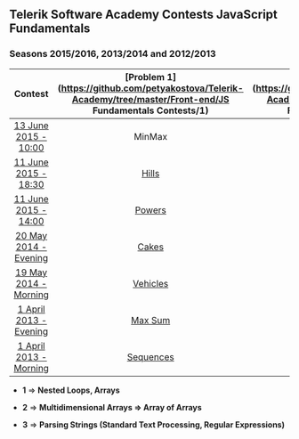 ## Telerik Software Academy Contests JavaScript Fundamentals
### Seasons 2015/2016, 2013/2014 and 2012/2013

|               Contest               |   [Problem 1](https://github.com/petyakostova/Telerik-Academy/tree/master/Front-end/JS Fundamentals Contests/1)  |      [Problem 2](https://github.com/petyakostova/Telerik-Academy/tree/master/Front-end/JS Fundamentals Contests/2)      |          [Problem 3](https://github.com/petyakostova/Telerik-Academy/tree/master/Front-end/JS Fundamentals Contests/3)          |     [Problem 4](https://github.com/petyakostova/Telerik-Academy/tree/master/Front-end/JS%20Fundamentals%20Contests/4)    |
|:-----------------------------------:|:------------:|:-------------------:|:---------------------------:|:----------------:|
|         [13 June 2015 - 10:00](http://bgcoder.com/Contests/248/JavaScript-13-June-2015-10-00)        |   MinMax  |     Triathlon    |                             |                  |
|         [11 June 2015 - 18:30](http://bgcoder.com/Contests/247/JavaScript-11-June-2015-18-30)        |   [Hills](https://github.com/petyakostova/Telerik-Academy/tree/master/Front-end/JS%20Fundamentals%20Contests/1/1.%20Hills)   |  Chess Moves KQ  | CookieLess and CookieHas |                  |
|         [11 June 2015 - 14:00](http://bgcoder.com/Contests/246/JavaScript-11-June-2015-14-00)        |   [Powers](https://github.com/petyakostova/Telerik-Academy/tree/master/Front-end/JS%20Fundamentals%20Contests/1/1.%20Powers)  |  Chess Moves RBQ |    Cookie Super Styles   |                  |
|  [20 May 2014 - Evening](http://bgcoder.com/Contests/189/JavaScript-20-May-2014-Evening) |   [Cakes](https://github.com/petyakostova/Telerik-Academy/tree/master/Front-end/JS%20Fundamentals%20Contests/1/1.%20Cakes)   |       Horsy      |      NikolAngular JS     | Catalan Numbers |
|  [19 May 2014 - Morning](http://bgcoder.com/Contests/187/JavaScript-19-May-2014-Morning) |  [Vehicles](https://github.com/petyakostova/Telerik-Academy/tree/master/Front-end/JS%20Fundamentals%20Contests/1/1.%20Vehicles) |       Paths      |       Shaver Parser      | Coord System |
| [1 April 2013 - Evening](http://bgcoder.com/Contests/75/JavaScript-1-April-2013-Evening) |  [Max Sum](https://github.com/petyakostova/Telerik-Academy/tree/master/Front-end/JS%20Fundamentals%20Contests/1/1.%20Max%20Sum)  | Labyrinth Escape |           Listy          |                  |
| [1 April 2013 - Morning](http://bgcoder.com/Contests/74/JavaScript-1-April-2013-Morning) | [Sequences](https://github.com/petyakostova/Telerik-Academy/tree/master/Front-end/JS%20Fundamentals%20Contests/1/1.%20Sequences) | Joro the Naughty |      Clojure Parsing     |                  |

- **1** => **Nested Loops, Arrays**

- **2** => **Multidimensional Arrays => Array of Arrays**

- **3** => **Parsing Strings (Standard Text Processing, Regular Expressions)**

